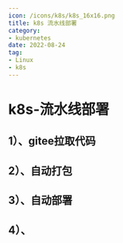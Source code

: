 ```yaml
---
icon: /icons/k8s/k8s_16x16.png
title: k8s 流水线部署
category: 
- kubernetes
date: 2022-08-24
tag:
- Linux
- k8s
---
```


<!-- more -->

# k8s-流水线部署

## 1）、gitee拉取代码

## 2）、自动打包

## 3）、自动部署

## 4）、

